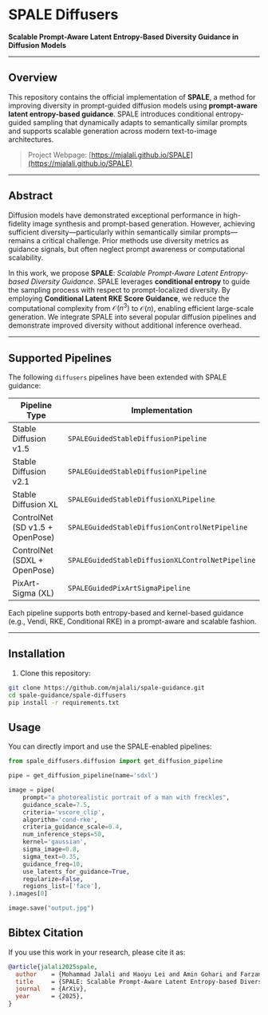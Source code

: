# SPALE Diffusers

**Scalable Prompt-Aware Latent Entropy-Based Diversity Guidance in Diffusion Models**

---

## Overview

This repository contains the official implementation of **SPALE**, a method for improving diversity in prompt-guided diffusion models using **prompt-aware latent entropy-based guidance**. SPALE introduces conditional entropy-guided sampling that dynamically adapts to semantically similar prompts and supports scalable generation across modern text-to-image architectures.

> Project Webpage: [https://mjalali.github.io/SPALE](https://mjalali.github.io/SPALE)

---

## Abstract

Diffusion models have demonstrated exceptional performance in high-fidelity image synthesis and prompt-based generation. However, achieving sufficient diversity—particularly within semantically similar prompts—remains a critical challenge. Prior methods use diversity metrics as guidance signals, but often neglect prompt awareness or computational scalability.

In this work, we propose **SPALE**: _Scalable Prompt-Aware Latent Entropy-based Diversity Guidance_. SPALE leverages **conditional entropy** to guide the sampling process with respect to prompt-localized diversity. By employing **Conditional Latent RKE Score Guidance**, we reduce the computational complexity from $\mathcal{O}(n^3)$ to $\mathcal{O}(n)$, enabling efficient large-scale generation. We integrate SPALE into several popular diffusion pipelines and demonstrate improved diversity without additional inference overhead.

---

## Supported Pipelines

The following `diffusers` pipelines have been extended with SPALE guidance:

| Pipeline Type                             | Implementation                                  |
|------------------------------------------|-------------------------------------------------|
| Stable Diffusion v1.5                    | `SPALEGuidedStableDiffusionPipeline`            |
| Stable Diffusion v2.1                    | `SPALEGuidedStableDiffusionPipeline`            |
| Stable Diffusion XL                      | `SPALEGuidedStableDiffusionXLPipeline`          |
| ControlNet (SD v1.5 + OpenPose)          | `SPALEGuidedStableDiffusionControlNetPipeline`  |
| ControlNet (SDXL + OpenPose)             | `SPALEGuidedStableDiffusionXLControlNetPipeline`|
| PixArt-Sigma (XL)                        | `SPALEGuidedPixArtSigmaPipeline`                |

Each pipeline supports both entropy-based and kernel-based guidance (e.g., Vendi, RKE, Conditional RKE) in a prompt-aware and scalable fashion.

---

## Installation

1. Clone this repository:
```bash
git clone https://github.com/mjalali/spale-guidance.git
cd spale-guidance/spale-diffusers
pip install -r requirements.txt
```

## Usage

You can directly import and use the SPALE-enabled pipelines:

```python
from spale_diffusers.diffusion import get_diffusion_pipeline

pipe = get_diffusion_pipeline(name='sdxl')

image = pipe(
    prompt="a photorealistic portrait of a man with freckles",
    guidance_scale=7.5,
    criteria='vscore_clip',
    algorithm='cond-rke',
    criteria_guidance_scale=0.4,
    num_inference_steps=50,
    kernel='gaussian',
    sigma_image=0.8,
    sigma_text=0.35,
    guidance_freq=10,
    use_latents_for_guidance=True,
    regularize=False,
    regions_list=['face'],
).images[0]

image.save("output.jpg")
```

## Bibtex Citation
If you use this work in your research, please cite it as:

```bibtex
@article{jalali2025spale,
  author    = {Mohammad Jalali and Haoyu Lei and Amin Gohari and Farzan Farnia},
  title     = {SPALE: Scalable Prompt-Aware Latent Entropy-based Diversity Guidance in Diffusion Models},
  journal   = {ArXiv},
  year      = {2025},
}
```
